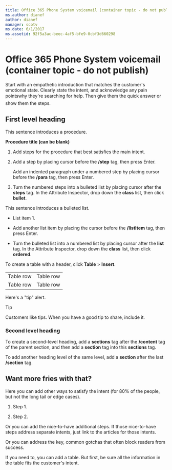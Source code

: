 ```yaml
---
title: Office 365 Phone System voicemail (container topic - do not publish)
ms.author: dianef
author: dianef
manager: scotv
ms.date: 6/1/2017
ms.assetid: 92f5a3ac-beec-4af5-bfe9-0cbf3d660298
---
```



# Office 365 Phone System voicemail (container topic - do not publish)

Start with an empathetic introduction that matches the customer's emotional state. Clearly state the intent, and acknowledge any pain pointswhy they're searching for help. Then give them the quick answer or show them the steps.
  
    
    


## First level heading

This sentence introduces a procedure.
  
    
    
 **Procedure title (can be blank)**
  
    
    

1. Add steps for the procedure that best satisfies the main intent.
    
  
2. Add a step by placing cursor before the **/step** tag, then press Enter.
    
    Add an indented paragraph under a numbered step by placing cursor before the **/para** tag, then press Enter.
    
  
3. Turn the numbered steps into a bulleted list by placing cursor after the **steps** tag. In the Attribute Inspector, drop down the **class** list, then click **bullet**. 
    
  
This sentence introduces a bulleted list.
  
    
    

- List item 1.
    
  
- Add another list item by placing the cursor before the **/listItem** tag, then press Enter.
    
  
- Turn the bulleted list into a numbered list by placing cursor after the **list** tag. In the Attribute Inspector, drop down the **class** list, then click **ordered**. 
    
  
To create a table with a header, click **Table** > **Insert**. 
  
    
    

|||
|:-----|:-----|
|Table row  <br/> |Table row  <br/> |
|Table row  <br/> |Table row  <br/> |
   
Here's a "tip" alert.
  
    
    

> [!TIP]
> Customers like tips. When you have a good tip to share, include it. 
  
    
    


### Second level heading

To create a second-level heading, add a **sections** tag after the **/content** tag of the parent section, and then add a **section** tag into this **sections** tag.
  
    
    
To add another heading level of the same level, add a **section** after the last **/section** tag.
  
    
    

## Want more fries with that?

Here you can add other ways to satisfy the intent (for 80% of the people, but not the long tail or edge cases).
  
    
    

1. Step 1.
    
  
2. Step 2.
    
  
Or you can add the nice-to-have additional steps. If those nice-to-have steps address separate intents, just link to the articles for those intents.
  
    
    
Or you can address the key, common gotchas that often block readers from success.
  
    
    
If you need to, you can add a table. But first, be sure all the information in the table fits the customer's intent.
  
    
    

